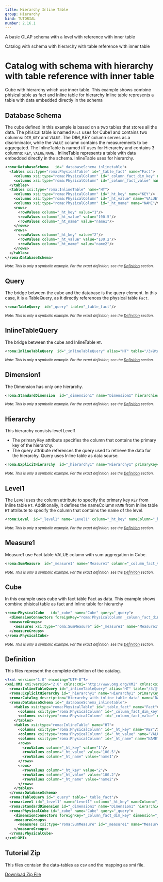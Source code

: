```yaml
---
title: Hierarchy Inline Table
group: Hierarchy
kind: TUTORIAL
number: 2.16.1
---
```

A basic OLAP schema with a level with reference with inner table


Catalog with schema with hierarchy with table reference with inner table

# Catalog with schema with hierarchy with table reference with inner table

Cube with hierarchy which use inner table. This example shows combine phisical table as fact and Inline table for hierarchy
Inline table represents a table with data embedded directly in the schema


## Database Schema

The cube defined in this example is based on a two tables that stores all the data.
The phisical table is named `Fact` uses for Cube1 and contains two columns: `DIM_KEY` and `VALUE`.
The DIM_KEY column serves as a discriminator, while the `VALUE` column contains the measurements to be aggregated.
The InlineTable is named `HT` uses for Hierarchy and contains 3 columns: `KEY`, `VALUE`,`NAME` .
InlineTable represents a table with data embedded directly in the schema.
InlineTable uses for hierarchy.


```xml
<roma:DatabaseSchema   id="_databaseSchema_inlinetable">
  <tables xsi:type="roma:PhysicalTable" id="_table_fact" name="Fact">
    <columns xsi:type="roma:PhysicalColumn" id="_column_fact_dim_key" name="DIM_KEY"/>
    <columns xsi:type="roma:PhysicalColumn" id="_column_fact_value" name="VALUE" type="Integer"/>
  </tables>
  <tables xsi:type="roma:InlineTable" name="HT">
    <columns xsi:type="roma:PhysicalColumn" id="_ht_key" name="KEY"/>
    <columns xsi:type="roma:PhysicalColumn" id="_ht_value" name="VALUE" type="Numeric"/>
    <columns xsi:type="roma:PhysicalColumn" id="_ht_name" name="NAME"/>
    <rows>
      <rowValues column="_ht_key" value="1"/>
      <rowValues column="_ht_value" value="100.5"/>
      <rowValues column="_ht_name" value="name1"/>
    </rows>
    <rows>
      <rowValues column="_ht_key" value="2"/>
      <rowValues column="_ht_value" value="100.2"/>
      <rowValues column="_ht_name" value="name2"/>
    </rows>
  </tables>
</roma:DatabaseSchema>

```
*<small>Note: This is only a symbolic example. For the exact definition, see the [Definition](#definition) section.</small>*
## Query

The bridge between the cube and the database is the query element. In this case, it is a TableQuery,
as it directly references the physical table `Fact`.


```xml
<roma:TableQuery  id="_query" table="_table_fact"/>

```
*<small>Note: This is only a symbolic example. For the exact definition, see the [Definition](#definition) section.</small>*
## InlineTableQuery

The bridge between the cube and InlineTable `HT`.


```xml
<roma:InlineTableQuery  id="_inlineTableQuery" alias="HT" table="/3/@tables.1"/>

```
*<small>Note: This is only a symbolic example. For the exact definition, see the [Definition](#definition) section.</small>*
## Dimension1

The Dimension has only one hierarchy.


```xml
<roma:StandardDimension  id="_dimension1" name="Dimension1" hierarchies="roma:ExplicitHierarchy _hierarchy1"/>

```
*<small>Note: This is only a symbolic example. For the exact definition, see the [Definition](#definition) section.</small>*
## Hierarchy

This hierarchy consists level Level1.
- The primaryKey attribute specifies the column that contains the primary key of the hierarchy.
- The query attribute references the query used to retrieve the data for the hierarchy.
Query uses Inline table as data sourse.


```xml
<roma:ExplicitHierarchy  id="_hierarchy1" name="Hierarchy1" primaryKey="_ht_key" query="roma:InlineTableQuery _inlineTableQuery" levels="_level1"/>

```
*<small>Note: This is only a symbolic example. For the exact definition, see the [Definition](#definition) section.</small>*
## Level1

The Level uses the column attribute to specify the primary key `KEY` from Inline table `HT`.
Additionally, it defines the nameColumn `NAME` from Inline table `HT` attribute  to specify
the column that contains the name of the level.


```xml
<roma:Level  id="_level1" name="Level1" column="_ht_key" nameColumn="_ht_name"/>

```
*<small>Note: This is only a symbolic example. For the exact definition, see the [Definition](#definition) section.</small>*
## Measure1

Measure1 use Fact table VALUE column with sum aggregation in Cube.


```xml
<roma:SumMeasure  id="_measure1" name="Measure1" column="_column_fact_value"/>

```
*<small>Note: This is only a symbolic example. For the exact definition, see the [Definition](#definition) section.</small>*
## Cube

In this example uses cube with fact table Fact as data. This example shows combine phisical table as fact and Inline table for hierarchy


```xml
<roma:PhysicalCube   id="_cube" name="Cube" query="_query">
  <dimensionConnectors foreignKey="roma:PhysicalColumn _column_fact_dim_key" dimension="roma:StandardDimension _dimension1" overrideDimensionName="Dimension1" id="_dc_dimension1"/>
  <measureGroups>
    <measures xsi:type="roma:SumMeasure" id="_measure1" name="Measure1" column="_column_fact_value"/>
  </measureGroups>
</roma:PhysicalCube>

```
*<small>Note: This is only a symbolic example. For the exact definition, see the [Definition](#definition) section.</small>*

## Definition

This files represent the complete definition of the catalog.

```xml
<?xml version="1.0" encoding="UTF-8"?>
<xmi:XMI xmi:version="2.0" xmlns:xmi="http://www.omg.org/XMI" xmlns:xsi="http://www.w3.org/2001/XMLSchema-instance" xmlns:roma="https://www.daanse.org/spec/org.eclipse.daanse.rolap.mapping">
  <roma:InlineTableQuery id="_inlineTableQuery" alias="HT" table="/3/@tables.1"/>
  <roma:ExplicitHierarchy id="_hierarchy1" name="Hierarchy1" primaryKey="_ht_key" query="_inlineTableQuery" levels="_level1"/>
  <roma:Catalog description="Hierarchy with inline table data" name="Daanse Tutorial - Hierarchy Inline Table" cubes="_cube" dbschemas="_databaseSchema_inlinetable"/>
  <roma:DatabaseSchema id="_databaseSchema_inlinetable">
    <tables xsi:type="roma:PhysicalTable" id="_table_fact" name="Fact">
      <columns xsi:type="roma:PhysicalColumn" id="_column_fact_dim_key" name="DIM_KEY"/>
      <columns xsi:type="roma:PhysicalColumn" id="_column_fact_value" name="VALUE" type="Integer"/>
    </tables>
    <tables xsi:type="roma:InlineTable" name="HT">
      <columns xsi:type="roma:PhysicalColumn" id="_ht_key" name="KEY"/>
      <columns xsi:type="roma:PhysicalColumn" id="_ht_value" name="VALUE" type="Numeric"/>
      <columns xsi:type="roma:PhysicalColumn" id="_ht_name" name="NAME"/>
      <rows>
        <rowValues column="_ht_key" value="1"/>
        <rowValues column="_ht_value" value="100.5"/>
        <rowValues column="_ht_name" value="name1"/>
      </rows>
      <rows>
        <rowValues column="_ht_key" value="2"/>
        <rowValues column="_ht_value" value="100.2"/>
        <rowValues column="_ht_name" value="name2"/>
      </rows>
    </tables>
  </roma:DatabaseSchema>
  <roma:TableQuery id="_query" table="_table_fact"/>
  <roma:Level id="_level1" name="Level1" column="_ht_key" nameColumn="_ht_name"/>
  <roma:StandardDimension id="_dimension1" name="Dimension1" hierarchies="_hierarchy1"/>
  <roma:PhysicalCube id="_cube" name="Cube" query="_query">
    <dimensionConnectors foreignKey="_column_fact_dim_key" dimension="_dimension1" overrideDimensionName="Dimension1" id="_dc_dimension1"/>
    <measureGroups>
      <measures xsi:type="roma:SumMeasure" id="_measure1" name="Measure1" column="_column_fact_value"/>
    </measureGroups>
  </roma:PhysicalCube>
</xmi:XMI>

```



## Tutorial Zip
This files contaisn the data-tables as csv and the mapping as xmi file.

<a href="./zip/tutorial.hierarchy.inlinetable.zip" download>Download Zip File</a>
